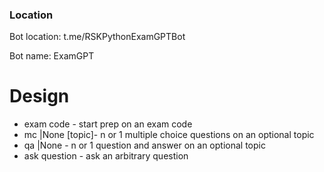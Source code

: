 ### Location

Bot location: t.me/RSKPythonExamGPTBot

Bot name: ExamGPT

# Design

- exam code - start prep on an exam code
- mc <int>|None \[topic\]- n or 1 multiple choice questions on an optional topic
- qa <int>|None - n or 1 question and answer on an optional topic
- ask question - ask an arbitrary question

